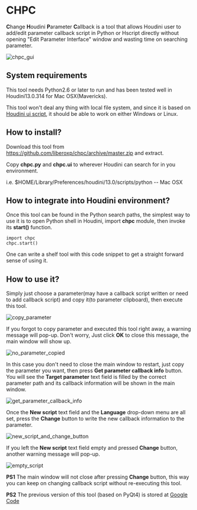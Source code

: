 CHPC
====

**C**hange **H**oudini **P**arameter **C**allback is a tool that allows Houdini user to add/edit parameter callback script in Python or Hscript directly without opening "Edit Parameter Interface" window and wasting time on searching parameter.

![chpc_gui](https://raw.github.com/liberoxp/chpc/master/pic/chpc_main_window.png)

System requirements
-------------------
This tool needs Python2.6 or later to run and has been tested well in Houdini13.0.314 for Mac OSX(Mavericks).

This tool won't deal any thing with local file system, and since it is based on [Houdini ui script](http://www.sidefx.com/docs/hdk13.0/_h_d_k__u_i_native__u_i_script.html), it should be able to work on either Windows or Linux.

How to install?
---------------
Download this tool from https://github.com/liberoxp/chpc/archive/master.zip and extract.

Copy **chpc.py** and **chpc.ui** to wherever Houdini can search for in you environment.

i.e. $HOME/Library/Preferences/houdini/13.0/scripts/python -- Mac OSX

How to integrate into Houdini environment?
-----------
Once this tool can be found in the Python search paths, the simplest way to use it is to open Python shell in Houdini, import **chpc** module, then invoke its **start()** function.
```
import chpc
chpc.start()
```
One can write a shelf tool with this code snippet to get a straight forward sense of using it.

How to use it?
-------------------------------
Simply just choose a parameter(may have a callback script written or need to add callback script) and copy it(to parameter clipboard), then execute this tool.

![copy_parameter](https://raw.github.com/liberoxp/chpc/master/pic/copy_parameter.png)


If you forgot to copy parameter and executed this tool right away, a warning message will pop-up. Don't worry, Just click **OK** to close this message, the main window will show up.

![no_parameter_copied](https://raw.github.com/liberoxp/chpc/master/pic/no_parameter_copied.png)

In this case you don't need to close the main window to restart, just copy the parameter you want, then press **Get parameter callback info** button. You will see the **Target parameter** text field is filled by the correct parameter path and its callback information will be shown in the main window. 

![get_parameter_callback_info](https://raw.github.com/liberoxp/chpc/master/pic/get_parameter_callback_info.png)

Once the **New script** text field and the **Language** drop-down menu are all set, press the **Change** button to write the new callback information to the parameter.

![new_script_and_change_button](https://raw.github.com/liberoxp/chpc/master/pic/new_script_and_change_button.png)

If you left the **New script** text field empty and pressed **Change** button, another warning message will pop-up. 

![empty_script](https://raw.github.com/liberoxp/chpc/master/pic/empty_script.png)

**PS1** The main window will not close after pressing **Change** button, this way you can keep on changing callback script without re-executing this tool.

**PS2** The previous version of this tool (based on PyQt4) is stored at [Google Code](https://code.google.com/p/change-houdini-parameter-callback)
